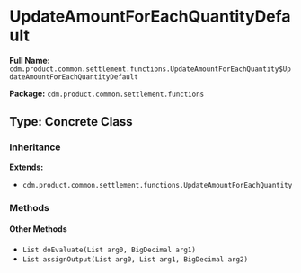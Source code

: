 # UpdateAmountForEachQuantityDefault

**Full Name:** `cdm.product.common.settlement.functions.UpdateAmountForEachQuantity$UpdateAmountForEachQuantityDefault`

**Package:** `cdm.product.common.settlement.functions`

## Type: Concrete Class

### Inheritance

**Extends:**
- `cdm.product.common.settlement.functions.UpdateAmountForEachQuantity`

### Methods

#### Other Methods

- `List doEvaluate(List arg0, BigDecimal arg1)`
- `List assignOutput(List arg0, List arg1, BigDecimal arg2)`

